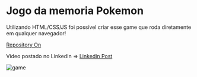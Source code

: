 # Jogo da memoria Pokemon

Utilizando HTML/CSS/JS foi possível criar esse game que roda diretamente em qualquer navegador!

[Repository On](https://lucenasoft.github.io/memory_game_pokemon/)

Video postado no LinkedIn => [Linkedin Post](https://www.linkedin.com/posts/lucenasoft_html-css-javascript-activity-6954426342490664960-vnbU?utm_source=linkedin_share&utm_medium=member_desktop_web)



![game](https://user-images.githubusercontent.com/82418915/181508441-75eabbfc-2164-470b-8312-14eef0640931.png)
